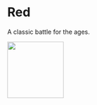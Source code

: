 # Red

A classic battle for the ages.

<Image src="https://tryhackme-images.s3.amazonaws.com/room-icons/02262ebcc025ce939f26d08836df0fca.png" width="128" />
